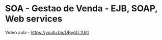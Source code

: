 <h1>SOA - Gestao de Venda - EJB, SOAP, Web services </h1>

Video aula - https://youtu.be/DBydLLfUjtI
